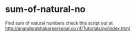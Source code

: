 # sum-of-natural-no
Find sum of natural numbers
check this script out at http://anandprabhakarpersonal.co.nf/Tutorials/py/index.html
